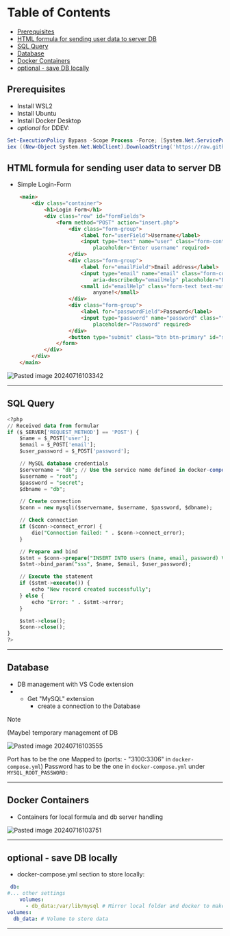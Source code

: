 # Table of Contents

- [Prerequisites](#prerequisites)
- [HTML formula for sending user data to server DB](#html-formula-for-sending-user-data-to-server-db)
- [SQL Query](#sql-query)
- [Database](#database)
- [Docker Containers](#docker-containers)
- [optional - save DB locally](#optional---save-db-locally)

## Prerequisites

- Install WSL2
- Install Ubuntu
- Install Docker Desktop
- _optional_ for DDEV: 
```powershell
Set-ExecutionPolicy Bypass -Scope Process -Force; [System.Net.ServicePointManager]::SecurityProtocol = [System.Net.ServicePointManager]::SecurityProtocol -bor 3072;
iex ((New-Object System.Net.WebClient).DownloadString('https://raw.githubusercontent.com/ddev/ddev/master/scripts/install_ddev_wsl2_docker_desktop.ps1'))
```

## HTML formula for sending user data to server DB

- Simple Login-Form

```html
    <main>
        <div class="container">
            <h1>Login Form</h1>
            <div class="row" id="formFields">
                <form method="POST" action="insert.php">
                    <div class="form-group">
                        <label for="userField">Username</label>
                        <input type="text" name="user" class="form-control" id="userField" aria-describedby="emailHelp"
                            placeholder="Enter username" required>
                    </div>
                    <div class="form-group">
                        <label for="emailField">Email address</label>
                        <input type="email" name="email" class="form-control" id="emailField"
                            aria-describedby="emailHelp" placeholder="Enter email" required>
                        <small id="emailHelp" class="form-text text-muted">We'll never share your email with
                            anyone!</small>
                    </div>
                    <div class="form-group">
                        <label for="passwordField">Password</label>
                        <input type="password" name="password" class="form-control" id="passwordField"
                            placeholder="Password" required>
                    </div>
                    <button type="submit" class="btn btn-primary" id="submitButton">Submit</button>
                </form>
            </div>
        </div>
    </main>
```

![Pasted image 20240716103342](https://github.com/user-attachments/assets/15101368-5f92-4047-8fcb-9b63a0441ba9)


---

## SQL Query

```sql
<?php
// Received data from formular
if ($_SERVER['REQUEST_METHOD'] == 'POST') {
    $name = $_POST['user'];
    $email = $_POST['email'];
    $user_password = $_POST['password'];

    // MySQL database credentials
    $servername = "db"; // Use the service name defined in docker-compose
    $username = "root";
    $password = "secret";
    $dbname = "db";

    // Create connection
    $conn = new mysqli($servername, $username, $password, $dbname);

    // Check connection
    if ($conn->connect_error) {
        die("Connection failed: " . $conn->connect_error);
    }

    // Prepare and bind
    $stmt = $conn->prepare("INSERT INTO users (name, email, password) VALUES (?, ?, ?)");
    $stmt->bind_param("sss", $name, $email, $user_password);

    // Execute the statement
    if ($stmt->execute()) {
        echo "New record created successfully";
    } else {
        echo "Error: " . $stmt->error;
    }

    $stmt->close();
    $conn->close();
}
?>
```

---

## Database

- DB management with VS Code extension
- - Get "MySQL" extension
	- create a connection to the Database

>[!Note]
>(Maybe) temporary management of DB

![Pasted image 20240716103555](https://github.com/user-attachments/assets/c498398b-5b65-4fe7-bb3f-3d8c2d4b444a)


Port has to be the one Mapped to (ports: - "3100:3306" in `docker-compose.yml`)
Password has to be the one in `docker-compose.yml` under `MYSQL_ROOT_PASSWORD:`

---
## Docker Containers

- Containers for local formula and db server handling

![Pasted image 20240716103751](https://github.com/user-attachments/assets/93137193-bbe5-4c0d-a404-72e0c5f5f26d)

---

## optional - save DB locally

- docker-compose.yml section to store locally:
```yaml
 db:
#... other settings
    volumes:
	  - db_data:/var/lib/mysql # Mirror local folder and docker to make db_data persistent.
volumes:
  db_data: # Volume to store data
```

---

